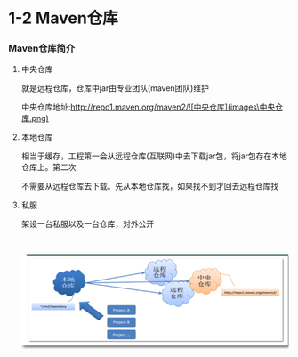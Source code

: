 # 1-2 Maven仓库

### Maven仓库简介

1. 中央仓库

   就是远程仓库，仓库中jar由专业团队(maven团队)维护

   中央仓库地址:http://repo1.maven.org/maven2/![中央仓库](images\中央仓库.png)

2. 本地仓库

   相当于缓存，工程第一会从远程仓库(互联网)中去下载jar包，将jar包存在本地仓库上。第二次

   不需要从远程仓库去下载。先从本地仓库找，如果找不到才回去远程仓库找

3. 私服

   架设一台私服以及一台仓库，对外公开

   ​

    ![Maven仓库](images\Maven仓库.png)